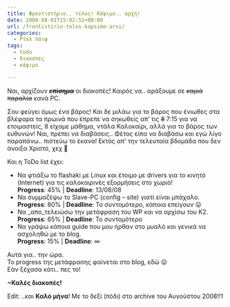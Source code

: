 ```yaml
---
title: Φροντιστήριο.. τέλος! Κάψιμο.. αρχή!
date: 2008-08-01T15:02:52+00:00
url: /frontistirio-telos-kapsimo-arxi/
categories:
  - Ρίαλ Λάιφ
tags:
  - todo
  - διακοπές
  - κάψιμο

---
```

Ναι, αρχίζουν <span style="text-decoration: line-through;"><em><strong>επίσημα</strong></em></span> οι διακοπές! Καιρός να.. αράξουμε σε <span style="text-decoration: line-through;">καμιά παραλία</span> κανά PC.
  
Σου φεύγει όμως ένα βάρος! Και δε μιλάω για το βάρος που ένιωθες στα βλέφαρα τα πρωινά που έπρεπε να σηκωθείς απ&#8217; τις <span style="text-decoration: line-through;">8</span> 7:15 για να ετοιμαστείς, 8 είχαμε μάθημα, ντάλα Καλοκαίρι, αλλά για το βάρος των ευθυνών! Ναι, πρέπει να διαβάσεις.. Φέτος είπα να διαβάσω και εγώ λίγο παραπάνω.. πιστεύω το έκανα! Εκτός απ&#8217; την τελευταία βδομάδα που δεν άνοιξα Χριστό, χεχ 🙂

Και η ToDo list έχει:

  * Να φτιάξω το flashaki με Linux και έτοιμο με drivers για το κινητό (Internet) για τις καλοκαιρινές εξορμήσεις στο χωριό!  
    **Progress**: 45% | **Deadline**: 13/08/08
  * Να συμμαζέψω το Slave-PC (config &#8211; site) γιατί είναι μπάχαλο.  
    **Progress**: 80% | **Deadline**: Το συντομότερο, κάποια επείγουν 😛
  * Να _απο_τελειώσω την μετάφραση του WP και να αρχίσω του K2.  
    **Progress**: 65% | **Deadline**: Το συντομότερο
  * Να γράψω κάποια guide που μου ήρθαν στο μυαλό και γενικά να ασχοληθώ με το blog.  
    **Progress**: 15% | **Deadline**: ∞

Αυτά για.. την ώρα.  
Το progress της μετάφρασης φαίνεται στο blog, εδώ 😛  
Εάν ξέχασα κάτι.. πες το!

**~Καλές διακοπές!**

Edit: ..και **Καλό μήνα**! Με το δεξί (πόδι) στο archive του Αυγούστου 2008!!1